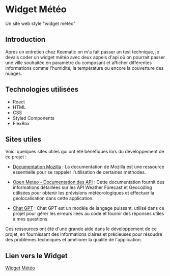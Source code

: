 # Widget Météo

Un site web style "widget météo"

## Introduction

Après un entretien  chez Keematic on m'a fait passer un test technique, je devais coder un widget météo avec deux appels d'api où on pourrait passer une ville souhaitée en paramètre du composant et afficher différentes informations comme l'humidité, la température ou encore la couverture des nuages.

## Technologies utilisées

- React 
- HTML
- CSS
- Styled Components
- FlexBox

## Sites utiles

Voici quelques sites utiles qui ont été bénéfiques lors du développement de ce projet :

- [Documentation Mozilla](https://developer.mozilla.org/fr/) : La documentation de Mozilla est une ressource essentielle pour se rappeler l'utilisation de certaines méthodes.

- [Open Meteo - Documentation des API](https://open-meteo.com/en/docs) : Cette documentation fournit des informations détaillées sur les API Weather Forecast et Geocoding utilisées pour obtenir les prévisions météorologiques et effectuer la géolocalisation dans cette application.

- [Chat GPT](https://chat.openai.com/) : Chat GPT est un modèle de langage puissant, utilisé dans ce projet pour gérer les erreurs liées au code et fournir des réponses utiles à mes questions.

Ces ressources ont été d'une grande aide dans le développement de ce projet, en fournissant des informations claires et précieuses pour résoudre des problèmes techniques et améliorer la qualité de l'application.

## Lien vers le Widget

[Widget Météo](https://rcdsdw.github.io/WidgetMeteo)